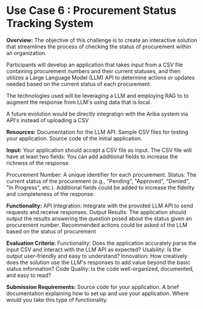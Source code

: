 # Use Case 6 : Procurement Status Tracking System 

**Overview:**
The objective of this challenge is to create an interactive solution that streamlines the process of checking the status of procurement within an organization.

Participants will develop an application that takes input from a CSV file containing procurement numbers and their current statuses, and then utilizes a Large Language Model (LLM) API to determine actions or updates needed based on the current status of each procurement.

The technologies used will be leveraging a LLM and employing RAG to to augment the response from LLM's using data that is local.

A future evolution would be directly integratign with the Ariba system via API's instead of uploading a CSV

**Resources:**
Documentation for the LLM API.
Sample CSV files for testing your application.
Source code of the initial application.

**Input:**
Your application should accept a CSV file as input. The CSV file will have at least two fields:
You can add additional fields to increase the richness of the response.

Procurement Number: A unique identifier for each procurement.
Status: The current status of the procurement (e.g., "Pending", "Approved", "Denied", "In Progress", etc.).
Additional fields could be added to increase the fidelity and completeness of the response.

**Functionality:**
API Integration: Integrate with the provided LLM API to send requests and receive responses. 
Output Results: The application should output the results answering the question posed about the status given an procurement number. 
Recommended actions could be asked of the LLM based on the status of procurement

**Evaluation Criteria:**
Functionality: Does the application accurately parse the input CSV and interact with the LLM API as expected?
Usability: Is the output user-friendly and easy to understand?
Innovation: How creatively does the solution use the LLM's responses to add value beyond the basic status information?
Code Quality: Is the code well-organized, documented, and easy to read?

**Submission Requirements:**
Source code for your application.
A brief documentation explaining how to set up and use your application.
Where would you take this type of functionality.
